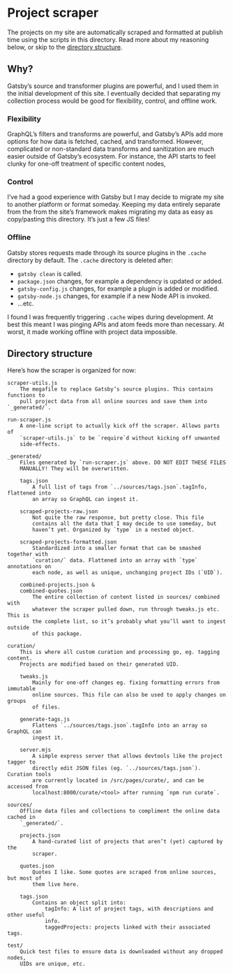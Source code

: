 # Project scraper

The projects on my site are automatically scraped and formatted at publish time
using the scripts in this directory. Read more about my reasoning below, or
skip to the [directory structure](#structure).

## Why?

Gatsby’s source and transformer plugins are powerful, and I used them in the
initial development of this site. I eventually decided that separating my
collection process would be good for flexibility, control, and offline work.

### Flexibility

GraphQL’s filters and transforms are powerful, and Gatsby’s APIs add more
options for how data is fetched, cached, and transformed. However, complicated
or non-standard data transforms and sanitization are much easier outside of
Gatsby’s ecosystem. For instance, the API starts to feel clunky for one-off
treatment of specific content nodes,

### Control

I’ve had a good experience with Gatsby but I may decide to migrate my site to
another platform or format someday. Keeping my data entirely separate from the
from the site’s framework makes migrating my data as easy as copy/pasting this
directory. It’s just a few JS files!

### Offline

Gatsby stores requests made through its source plugins in the `.cache`
directory by default. The `.cache` directory is deleted after:

-   `gatsby clean` is called.
-   `package.json` changes, for example a dependency is updated or added.
-   `gatsby-config.js` changes, for example a plugin is added or modified.
-   `gatsby-node.js` changes, for example if a new Node API is invoked.
-   …etc.

I found I was frequently triggering `.cache` wipes during development. At best
this meant I was pinging APIs and atom feeds more than necessary. At worst, it
made working offline with project data impossible.

## Directory structure

Here’s how the scraper is organized for now:

```
scraper-utils.js
	The megafile to replace Gatsby’s source plugins. This contains functions to
	pull project data from all online sources and save them into `_generated/`.

run-scraper.js
	A one-line script to actually kick off the scraper. Allows parts of
	`scraper-utils.js` to be `require`d without kicking off unwanted
	side-effects.

_generated/
	Files generated by `run-scraper.js` above. DO NOT EDIT THESE FILES
	MANUALLY! They will be overwritten.

	tags.json
		A full list of tags from `../sources/tags.json`.tagInfo, flattened into
		an array so GraphQL can ingest it.

	scraped-projects-raw.json
		Not quite the raw response, but pretty close. This file
		contains all the data that I may decide to use someday, but
		haven’t yet. Organized by `type` in a nested object.

	scraped-projects-formatted.json
		Standardized into a smaller format that can be smashed together with
		`curation/` data. Flattened into an array with `type` annotations on
		each node, as well as unique, unchanging project IDs (`UID`).

	combined-projects.json &
	combined-quotes.json
		The entire collection of content listed in sources/ combined with
		whatever the scraper pulled down, run through tweaks.js etc. This is
		the complete list, so it’s probably what you’ll want to ingest outside
		of this package.

curation/
	This is where all custom curation and processing go, eg. tagging content.
	Projects are modified based on their generated UID.

	tweaks.js
		Mainly for one-off changes eg. fixing formatting errors from immutable
		online sources. This file can also be used to apply changes on groups
		of files.

	generate-tags.js
		Flattens `../sources/tags.json`.tagInfo into an array so GraphQL can
		ingest it.

	server.mjs
		A simple express server that allows devtools like the project tagger to
		directly edit JSON files (eg. `../sources/tags.json`). Curation tools
		are currently located in /src/pages/curate/, and can be accessed from
		localhost:8000/curate/<tool> after running `npm run curate`.

sources/
	Offline data files and collections to compliment the online data cached in
	`_generated/`.

	projects.json
		A hand-curated list of projects that aren’t (yet) captured by the
		scraper.

	quotes.json
		Quotes I like. Some quotes are scraped from online sources, but most of
		them live here.

	tags.json
		Contains an object split into:
			tagInfo: A list of project tags, with descriptions and other useful
			info.
			taggedProjects: projects linked with their associated tags.

test/
	Quick test files to ensure data is downloaded without any dropped nodes,
	UIDs are unique, etc.
```
